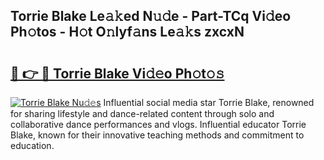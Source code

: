 ## Torrie Blake Le𝚊𝚔ed N𝚞𝚍e - Part-TCq Vi𝚍eo Ph𝚘tos - H𝚘t O𝚗lyf𝚊ns Le𝚊𝚔s zxcxN

# <h2><a href="http://hf92c5.feru.top/?c=Torrie+Blake">🔗 👉 🔴 Torrie Blake Vi𝚍𝚎o Ph𝚘t𝚘𝚜</a></h2>

[![Torrie Blake Nu𝚍𝚎s](https://i.imgur.com/0TWrTi3.gif)](http://hf92c5.feru.top/?c=Torrie+Blake)
Influential social media star Torrie Blake, renowned for sharing lifestyle and dance-related content through solo and collaborative dance performances and vlogs. Influential educator Torrie Blake, known for their innovative teaching methods and commitment to education. 
